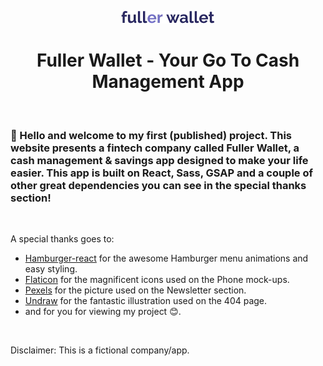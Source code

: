 <p align="center"><img src="https://raw.githubusercontent.com/flxshdelirium/fullerwallet/main/src/assets/fw-logo.webp" /></p>
<h1 align="center">Fuller Wallet - Your Go To Cash Management App</h1>

<br />

### 👋 Hello and welcome to my first (published) project. This website presents a fintech company called Fuller Wallet, a cash management & savings app designed to make your life easier. This app is built on React, Sass, GSAP and a couple of other great dependencies you can see in the special thanks section!

<br />

A special thanks goes to:

- [Hamburger-react](https://github.com/luukdv/hamburger-react) for the awesome Hamburger menu animations and easy styling.
- [Flaticon](https://www.flaticon.com/) for the magnificent icons used on the Phone mock-ups.
- [Pexels](https://www.pexels.com/) for the picture used on the Newsletter section.
- [Undraw](https://undraw.co/) for the fantastic illustration used on the 404 page.
- and for you for viewing my project 😊.

<br />

Disclaimer: This is a fictional company/app.
